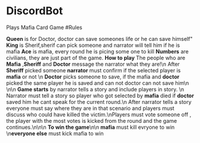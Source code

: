 # DiscordBot
Plays Mafia Card Game
#Rules

**Queen**
is for Doctor, doctor can save someones life or he can save himself"
**King** 
is Sherif,sherif can pick someone and narrator will tell him if he is mafia
**Ace**
is mafia, every round he is picing some one to kill
**Numbers**
are civilians, they are just part of the game.
**How to play**
The people who are **Mafia** ,**Sheriff** and **Doctor** message the narrator what they are!\n After **Sheriff** picked someone **narrator** must confirm if the selected player is **mafia** or not \n **Doctor** picks someone to save, if the mafia and **doctor** picked the same player he is saved and can  not doctor can not save him\n \n\n **Game starts** by narrator tells a story and include players in story. \n Narrator must tell a story so player who got selected by **mafia** died if **doctor** saved him he cant speak for the current round.\n After narrator tells a story everyone must say where they are in that scenario and players must discuss who could have killed the victim.\nPlayers must vote someone off , the player with the most votes is kicked from the round  and the game continues.\n\n\n **To win the game**\n\n **mafia** must kill evryone to win \n**everyone else** must kick mafia to win 
